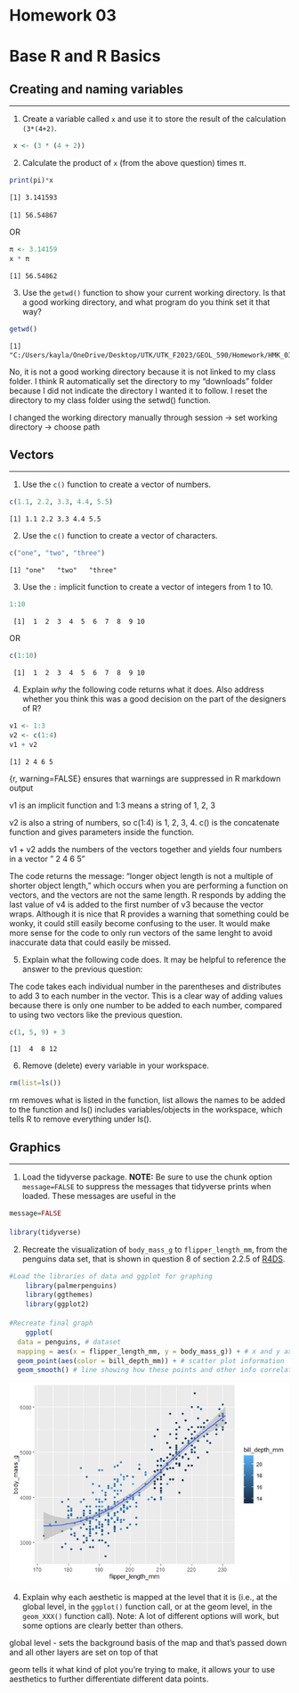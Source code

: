 # Homework 03

# Base R and R Basics

## Creating and naming variables

------------------------------------------------------------------------

1.  Create a variable called `x` and use it to store the result of the
    calculation `(3*(4+2)`.

``` r
 x <- (3 * (4 + 2))
```

2.  Calculate the product of `x` (from the above question) times π.

``` r
print(pi)*x
```

    [1] 3.141593

    [1] 56.54867

OR

``` r
π <- 3.14159
x * π 
```

    [1] 56.54862

3.  Use the `getwd()` function to show your current working directory.
    Is that a good working directory, and what program do you think set
    it that way?

``` r
getwd() 
```

    [1] "C:/Users/kayla/OneDrive/Desktop/UTK/UTK_F2023/GEOL_590/Homework/HMK_03"

No, it is not a good working directory because it is not linked to my
class folder. I think R automatically set the directory to my
“downloads” folder because I did not indicate the directory I wanted it
to follow. I reset the directory to my class folder using the setwd()
function.

I changed the working directory manually through session -\> set working
directory -\> choose path

## Vectors

------------------------------------------------------------------------

1.  Use the `c()` function to create a vector of numbers.

``` r
c(1.1, 2.2, 3.3, 4.4, 5.5)
```

    [1] 1.1 2.2 3.3 4.4 5.5

2.  Use the `c()` function to create a vector of characters.

``` r
c("one", "two", "three")
```

    [1] "one"   "two"   "three"

3.  Use the `:` implicit function to create a vector of integers from 1
    to 10.

``` r
1:10 
```

     [1]  1  2  3  4  5  6  7  8  9 10

OR

``` r
c(1:10)
```

     [1]  1  2  3  4  5  6  7  8  9 10

4.  Explain *why* the following code returns what it does. Also address
    whether you think this was a good decision on the part of the
    designers of R?

``` r
v1 <- 1:3
v2 <- c(1:4)
v1 + v2
```

    [1] 2 4 6 5

{r, warning=FALSE} ensures that warnings are suppressed in R markdown
output

v1 is an implicit function and 1:3 means a string of 1, 2, 3

v2 is also a string of numbers, so c(1:4) is 1, 2, 3, 4. c() is the
concatenate function and gives parameters inside the function.

v1 + v2 adds the numbers of the vectors together and yields four numbers
in a vector ” 2 4 6 5”

The code returns the message: “longer object length is not a multiple of
shorter object length,” which occurs when you are performing a function
on vectors, and the vectors are not the same length. R responds by
adding the last value of v4 is added to the first number of v3 because
the vector wraps. Although it is nice that R provides a warning that
something could be wonky, it could still easily become confusing to the
user. It would make more sense for the code to only run vectors of the
same lenght to avoid inaccurate data that could easily be missed.

5.  Explain what the following code does. It may be helpful to reference
    the answer to the previous question:

The code takes each individual number in the parentheses and distributes
to add 3 to each number in the vector. This is a clear way of adding
values because there is only one number to be added to each number,
compared to using two vectors like the previous question.

``` r
c(1, 5, 9) + 3
```

    [1]  4  8 12

6.  Remove (delete) every variable in your workspace.

``` r
rm(list=ls())
```

rm removes what is listed in the function, list allows the names to be
added to the function and ls() includes variables/objects in the
workspace, which tells R to remove everything under ls().

## Graphics

------------------------------------------------------------------------

1.  Load the tidyverse package. **NOTE:** Be sure to use the chunk
    option `message=FALSE` to suppress the messages that tidyverse
    prints when loaded. These messages are useful in the

``` r
message=FALSE

library(tidyverse)
```

2.  Recreate the visualization of `body_mass_g` to `flipper_length_mm`,
    from the penguins data set, that is shown in question 8 of section
    2.2.5 of [R4DS](https://r4ds.hadley.nz/data-visualize).

``` r
#Load the libraries of data and ggplot for graphing
    library(palmerpenguins)
    library(ggthemes)
    library(ggplot2)

#Recreate final graph 
    ggplot(
  data = penguins, # dataset
  mapping = aes(x = flipper_length_mm, y = body_mass_g)) + # x and y axis information and labels
  geom_point(aes(color = bill_depth_mm)) + # scatter plot information
  geom_smooth() # line showing how these points and other info correlate
```

![](hmk_03_files/figure-commonmark/unnamed-chunk-13-1.png)

4.  Explain why each aesthetic is mapped at the level that it is (i.e.,
    at the global level, in the `ggplot()` function call, or at the geom
    level, in the `geom_XXX()` function call). Note: A lot of different
    options will work, but some options are clearly better than others.

global level - sets the background basis of the map and that’s passed
down and all other layers are set on top of that

geom tells it what kind of plot you’re trying to make, it allows your to
use aesthetics to further differentiate different data points.
